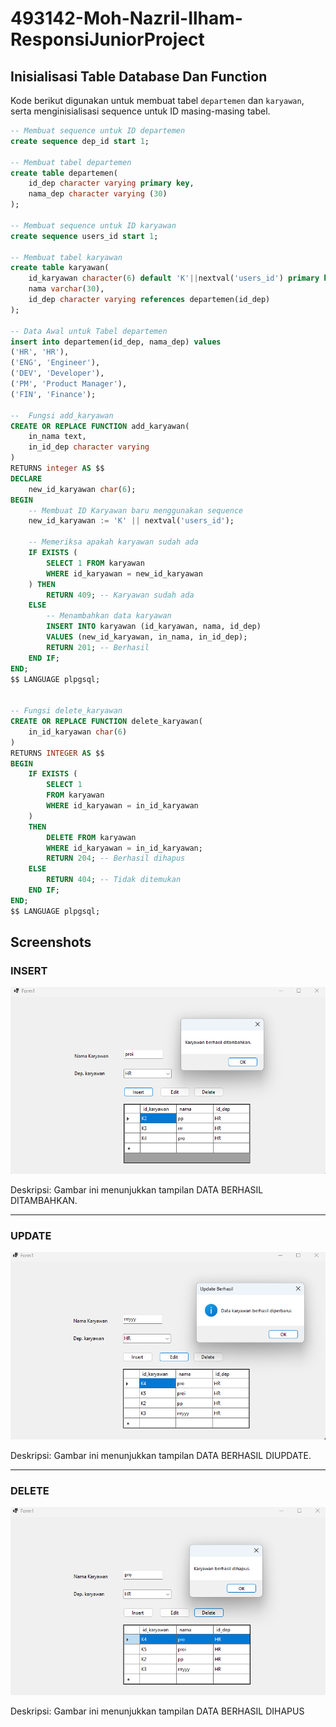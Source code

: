 # 493142-Moh-Nazril-Ilham-ResponsiJuniorProject

## Inisialisasi Table Database Dan Function

Kode berikut digunakan untuk membuat tabel `departemen` dan `karyawan`, serta menginisialisasi sequence untuk ID masing-masing tabel.

```sql
-- Membuat sequence untuk ID departemen
create sequence dep_id start 1;

-- Membuat tabel departemen
create table departemen(
    id_dep character varying primary key,
    nama_dep character varying (30)
);

-- Membuat sequence untuk ID karyawan
create sequence users_id start 1;

-- Membuat tabel karyawan
create table karyawan(
    id_karyawan character(6) default 'K'||nextval('users_id') primary key,
    nama varchar(30),
    id_dep character varying references departemen(id_dep)
);

-- Data Awal untuk Tabel departemen
insert into departemen(id_dep, nama_dep) values
('HR', 'HR'),
('ENG', 'Engineer'),
('DEV', 'Developer'),
('PM', 'Product Manager'),
('FIN', 'Finance');

--  Fungsi add_karyawan
CREATE OR REPLACE FUNCTION add_karyawan(
    in_nama text,
    in_id_dep character varying
)
RETURNS integer AS $$
DECLARE
    new_id_karyawan char(6);
BEGIN
    -- Membuat ID Karyawan baru menggunakan sequence
    new_id_karyawan := 'K' || nextval('users_id');
    
    -- Memeriksa apakah karyawan sudah ada
    IF EXISTS (
        SELECT 1 FROM karyawan
        WHERE id_karyawan = new_id_karyawan
    ) THEN
        RETURN 409; -- Karyawan sudah ada
    ELSE
        -- Menambahkan data karyawan
        INSERT INTO karyawan (id_karyawan, nama, id_dep)
        VALUES (new_id_karyawan, in_nama, in_id_dep);
        RETURN 201; -- Berhasil
    END IF;
END;
$$ LANGUAGE plpgsql;


-- Fungsi delete_karyawan
CREATE OR REPLACE FUNCTION delete_karyawan(
    in_id_karyawan char(6)
)
RETURNS INTEGER AS $$
BEGIN
    IF EXISTS (
        SELECT 1 
        FROM karyawan
        WHERE id_karyawan = in_id_karyawan
    )
    THEN
        DELETE FROM karyawan
        WHERE id_karyawan = in_id_karyawan;
        RETURN 204; -- Berhasil dihapus
    ELSE
        RETURN 404; -- Tidak ditemukan
    END IF;
END;
$$ LANGUAGE plpgsql;

```





## Screenshots

### INSERT
![Screenshot](Asset/Screenshot%202024-12-02%20104402.png "Screenshot 2024-12-02")


Deskripsi: Gambar ini menunjukkan tampilan DATA BERHASIL DITAMBAHKAN.

---

### UPDATE
![Screenshot](Asset/Screenshot%202024-12-02%20104425.png "Screenshot 2024-12-02")


Deskripsi: Gambar ini menunjukkan tampilan DATA BERHASIL DIUPDATE.

---

### DELETE
![Screenshot](Asset/Screenshot%202024-12-02%20104436.png "Screenshot 2024-12-02")


Deskripsi: Gambar ini menunjukkan tampilan DATA BERHASIL DIHAPUS



